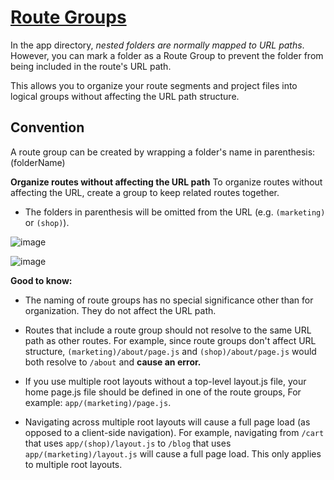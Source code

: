 # [Route Groups](https://nextjs.org/docs/app/building-your-application/routing/route-groups)

In the app directory, _nested folders are normally mapped to URL paths_. However, you can mark a folder as a Route Group to prevent the folder from being included in the route's URL path.

This allows you to organize your route segments and project files into logical groups without affecting the URL path structure.

## Convention

A route group can be created by wrapping a folder's name in parenthesis: (folderName)

**Organize routes without affecting the URL path**
To organize routes without affecting the URL, create a group to keep related routes together.

- The folders in parenthesis will be omitted from the URL (e.g. `(marketing)` or `(shop)`).

![image](https://nextjs.org/_next/image?url=%2Fdocs%2Fdark%2Froute-group-organisation.png&w=1920&q=75&dpl=dpl_DEK6Wi8dCdrZ284BPCfVTgu7ynKi)

![image](https://nextjs.org/_next/image?url=%2Fdocs%2Fdark%2Froute-group-opt-in-layouts.png&w=1920&q=75&dpl=dpl_DEK6Wi8dCdrZ284BPCfVTgu7ynKi)

**Good to know:**

- The naming of route groups has no special significance other than for organization. They do not affect the URL path.

- Routes that include a route group should not resolve to the same URL path as other routes. For example, since route groups don't affect URL structure, `(marketing)/about/page.js` and `(shop)/about/page.js` would both resolve to `/about` and **cause an error.**

- If you use multiple root layouts without a top-level layout.js file, your home page.js file should be defined in one of the route groups, For example: `app/(marketing)/page.js`.

- Navigating across multiple root layouts will cause a full page load (as opposed to a client-side navigation). For example, navigating from `/cart` that uses `app/(shop)/layout.js` to `/blog` that uses `app/(marketing)/layout.js` will cause a full page load. This only applies to multiple root layouts.
